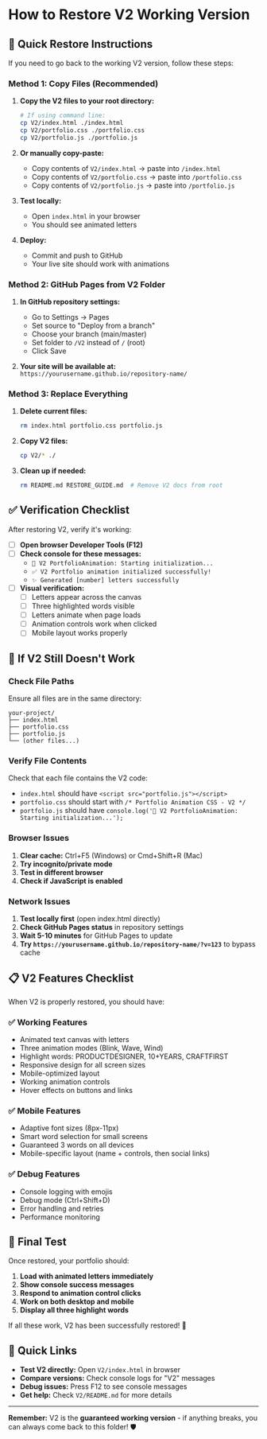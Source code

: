 # How to Restore V2 Working Version

## 🔄 Quick Restore Instructions

If you need to go back to the working V2 version, follow these steps:

### Method 1: Copy Files (Recommended)

1. **Copy the V2 files to your root directory:**
   ```bash
   # If using command line:
   cp V2/index.html ./index.html
   cp V2/portfolio.css ./portfolio.css
   cp V2/portfolio.js ./portfolio.js
   ```

2. **Or manually copy-paste:**
   - Copy contents of `V2/index.html` → paste into `/index.html`
   - Copy contents of `V2/portfolio.css` → paste into `/portfolio.css`
   - Copy contents of `V2/portfolio.js` → paste into `/portfolio.js`

3. **Test locally:**
   - Open `index.html` in your browser
   - You should see animated letters

4. **Deploy:**
   - Commit and push to GitHub
   - Your live site should work with animations

### Method 2: GitHub Pages from V2 Folder

1. **In GitHub repository settings:**
   - Go to Settings → Pages
   - Set source to "Deploy from a branch"
   - Choose your branch (main/master)
   - Set folder to `/V2` instead of `/` (root)
   - Click Save

2. **Your site will be available at:**
   `https://yourusername.github.io/repository-name/`

### Method 3: Replace Everything

1. **Delete current files:**
   ```bash
   rm index.html portfolio.css portfolio.js
   ```

2. **Copy V2 files:**
   ```bash
   cp V2/* ./
   ```

3. **Clean up if needed:**
   ```bash
   rm README.md RESTORE_GUIDE.md  # Remove V2 docs from root
   ```

## ✅ Verification Checklist

After restoring V2, verify it's working:

- [ ] **Open browser Developer Tools (F12)**
- [ ] **Check console for these messages:**
  - `🚀 V2 PortfolioAnimation: Starting initialization...`
  - `✅ V2 Portfolio animation initialized successfully!`
  - `✨ Generated [number] letters successfully`
- [ ] **Visual verification:**
  - [ ] Letters appear across the canvas
  - [ ] Three highlighted words visible
  - [ ] Letters animate when page loads
  - [ ] Animation controls work when clicked
  - [ ] Mobile layout works properly

## 🐛 If V2 Still Doesn't Work

### Check File Paths
Ensure all files are in the same directory:
```
your-project/
├── index.html
├── portfolio.css
├── portfolio.js
└── (other files...)
```

### Verify File Contents
Check that each file contains the V2 code:
- `index.html` should have `<script src="portfolio.js"></script>`
- `portfolio.css` should start with `/* Portfolio Animation CSS - V2 */`
- `portfolio.js` should have `console.log('🚀 V2 PortfolioAnimation: Starting initialization...');`

### Browser Issues
1. **Clear cache:** Ctrl+F5 (Windows) or Cmd+Shift+R (Mac)
2. **Try incognito/private mode**
3. **Test in different browser**
4. **Check if JavaScript is enabled**

### Network Issues
1. **Test locally first** (open index.html directly)
2. **Check GitHub Pages status** in repository settings
3. **Wait 5-10 minutes** for GitHub Pages to update
4. **Try `https://yourusername.github.io/repository-name/?v=123`** to bypass cache

## 📋 V2 Features Checklist

When V2 is properly restored, you should have:

### ✅ Working Features
- Animated text canvas with letters
- Three animation modes (Blink, Wave, Wind)
- Highlight words: PRODUCTDESIGNER, 10+YEARS, CRAFTFIRST
- Responsive design for all screen sizes
- Mobile-optimized layout
- Working animation controls
- Hover effects on buttons and links

### ✅ Mobile Features
- Adaptive font sizes (8px-11px)
- Smart word selection for small screens
- Guaranteed 3 words on all devices
- Mobile-specific layout (name + controls, then social links)

### ✅ Debug Features
- Console logging with emojis
- Debug mode (Ctrl+Shift+D)
- Error handling and retries
- Performance monitoring

## 🎯 Final Test

Once restored, your portfolio should:
1. **Load with animated letters immediately**
2. **Show console success messages**
3. **Respond to animation control clicks**
4. **Work on both desktop and mobile**
5. **Display all three highlight words**

If all these work, V2 has been successfully restored! 🎉

## 🔗 Quick Links

- **Test V2 directly:** Open `V2/index.html` in browser
- **Compare versions:** Check console logs for "V2" messages
- **Debug issues:** Press F12 to see console messages
- **Get help:** Check `V2/README.md` for more details

---

**Remember:** V2 is the **guaranteed working version** - if anything breaks, you can always come back to this folder! 🛡️